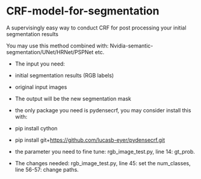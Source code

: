 # CRF-model-for-segmentation
A supervisingly easy way to conduct CRF for post processing your initial segmentation results

You may use this method combined with: Nvidia-semantic-segmentation/UNet/HRNet/PSPNet etc.

- The input you need:
- initial segmentation results (RGB labels)
- original input images

- The output will be the new segmentation mask

- the only package you need is pydensecrf, you may consider install this with:
- pip install cython
- pip install git+https://github.com/lucasb-eyer/pydensecrf.git

- the parameter you need to fine tune: rgb_image_test.py, line 14: gt_prob. 
- The changes needed: rgb_image_test.py, line 45: set the num_classes, line 56-57: change paths. 
